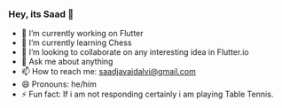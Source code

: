 ### Hey, its Saad 👋

- 🔭 I’m currently working on Flutter
- 🌱 I’m currently learning Chess
- 👯 I’m looking to collaborate on any interesting idea in Flutter.io
- 💬 Ask me about anything
- 📫 How to reach me: saadjavaidalvi@gmail.com
- 😄 Pronouns: he/him
- ⚡ Fun fact: If i am not responding certainly i am playing Table Tennis.

